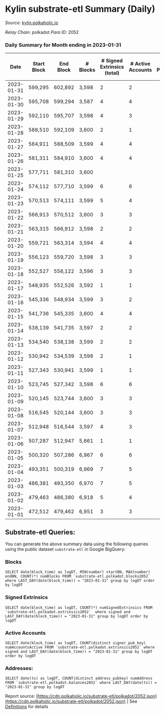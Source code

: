 # Kylin substrate-etl Summary (Daily)

_Source_: [kylin.polkaholic.io](https://kylin.polkaholic.io)

*Relay Chain*: polkadot
*Para ID*: 2052



### Daily Summary for Month ending in 2023-01-31


| Date | Start Block | End Block | # Blocks | # Signed Extrinsics (total) | # Active Accounts | # Passive | # New | # Addresses with Balances | # Events | # Transfers | # XCM Transfers In | # XCM Transfers Out |
| ---- | ----------- | --------- | -------- | --------------------------- | ----------------- | --------- | ----- | ------------------------- | -------- | ----------- | ------------------ | ------------------- |
| 2023-01-31 | 599,295 | 602,892 | 3,598  | 2 | 2 |  |  | 1,108 | 7,204 |   |   |   |
| 2023-01-30 | 595,708 | 599,294 | 3,587  | 4 | 4 |  |  | 1,108 | 7,188 |   |   |   |
| 2023-01-29 | 592,110 | 595,707 | 3,598  | 4 | 3 |  |  | 1,108 | 7,212 | 2  |   |   |
| 2023-01-28 | 588,510 | 592,109 | 3,600  | 2 | 1 |  |  | 1,107 | 7,208 |   |   |   |
| 2023-01-27 | 584,911 | 588,509 | 3,599  | 4 | 4 |  |  | 1,107 | 7,212 |   |   |   |
| 2023-01-26 | 581,311 | 584,910 | 3,600  | 4 | 4 |  |  | 1,107 | 7,214 |   |   |   |
| 2023-01-25 | 577,711 | 581,310 | 3,600  |  |  |  |  | 1,107 | 7,202 |   |   |   |
| 2023-01-24 | 574,112 | 577,710 | 3,599  | 6 | 6 |  |  | 1,107 | 7,218 |   |   |   |
| 2023-01-23 | 570,513 | 574,111 | 3,599  | 5 | 4 |  |  | 1,107 | 7,215 |   |   |   |
| 2023-01-22 | 566,913 | 570,512 | 3,600  | 3 | 3 |  |  | 1,107 | 7,211 |   |   |   |
| 2023-01-21 | 563,315 | 566,912 | 3,598  | 2 | 2 |  |  | 1,107 | 7,204 |   |   |   |
| 2023-01-20 | 559,721 | 563,314 | 3,594  | 4 | 4 |  |  | 1,107 | 7,202 |   |   |   |
| 2023-01-19 | 556,123 | 559,720 | 3,598  | 3 | 3 |  |  | 1,107 | 7,209 | 1  |   |   |
| 2023-01-18 | 552,527 | 556,122 | 3,596  | 3 | 3 |  |  | 1,106 | 7,203 |   |   |   |
| 2023-01-17 | 548,935 | 552,526 | 3,592  | 1 | 1 |  |  | 1,106 | 7,189 |   |   |   |
| 2023-01-16 | 545,336 | 548,934 | 3,599  | 3 | 2 |  |  | 1,106 | 7,208 |   |   |   |
| 2023-01-15 | 541,736 | 545,335 | 3,600  | 4 | 4 |  |  | 1,106 | 7,214 |   |   |   |
| 2023-01-14 | 538,139 | 541,735 | 3,597  | 2 | 2 |  |  | 1,106 | 7,202 |   |   |   |
| 2023-01-13 | 534,540 | 538,138 | 3,599  | 2 | 2 |  |  | 1,106 | 7,206 |   |   |   |
| 2023-01-12 | 530,942 | 534,539 | 3,598  | 2 | 1 |  |  | 1,106 | 7,204 |   |   |   |
| 2023-01-11 | 527,343 | 530,941 | 3,599  | 1 | 1 |  |  | 1,106 | 7,203 |   |   |   |
| 2023-01-10 | 523,745 | 527,342 | 3,598  | 6 | 6 |  |  | 1,106 | 7,216 |   |   |   |
| 2023-01-09 | 520,145 | 523,744 | 3,600  | 3 | 3 |  |  | 1,106 | 7,210 |   |   |   |
| 2023-01-08 | 516,545 | 520,144 | 3,600  | 3 | 3 |  |  | 1,106 | 7,211 |   |   |   |
| 2023-01-07 | 512,948 | 516,544 | 3,597  | 4 | 3 |  |  | 1,106 | 7,208 |   |   |   |
| 2023-01-06 | 507,287 | 512,947 | 5,661  | 1 | 1 |  |  | 1,106 | 11,328 | 1  |   |   |
| 2023-01-05 | 500,320 | 507,286 | 6,967  | 6 | 6 |  |  | 1,106 | 13,956 |   |   |   |
| 2023-01-04 | 493,351 | 500,319 | 6,969  | 7 | 5 |  |  | 1,106 | 13,961 |   |   |   |
| 2023-01-03 | 486,381 | 493,350 | 6,970  | 7 | 5 |  |  | 1,106 | 13,965 |   |   |   |
| 2023-01-02 | 479,463 | 486,380 | 6,918  | 5 | 4 |  |  | 1,106 | 13,854 | 1  |   |   |
| 2023-01-01 | 472,512 | 479,462 | 6,951  | 3 | 3 |  |  | 1,106 | 13,914 |   |   |   |

## Substrate-etl Queries:
You can generate the above summary data using the following queries using the public dataset `substrate-etl` in Google BigQuery:


### Blocks
```
SELECT date(block_time) as logDT, MIN(number) startBN, MAX(number) endBN, COUNT(*) numBlocks FROM `substrate-etl.polkadot.blocks2052`  where LAST_DAY(date(block_time)) = "2023-01-31" group by logDT order by logDT
```


### Signed Extrinsics
```
SELECT date(block_time) as logDT, COUNT(*) numSignedExtrinsics FROM `substrate-etl.polkadot.extrinsics2052`  where signed and LAST_DAY(date(block_time)) = "2023-01-31" group by logDT order by logDT
```


### Active Accounts
```
SELECT date(block_time) as logDT, COUNT(distinct signer_pub_key) numAccountsActive FROM `substrate-etl.polkadot.extrinsics2052` where signed and LAST_DAY(date(block_time)) = "2023-01-31" group by logDT order by logDT
```


### Addresses:
```
SELECT date(ts) as logDT, COUNT(distinct address_pubkey) numAddress FROM `substrate-etl.polkadot.balances2052` where LAST_DAY(date(ts)) = "2023-01-31" group by logDT
```



Report source: [https://cdn.polkaholic.io/substrate-etl/polkadot/2052.json](https://cdn.polkaholic.io/substrate-etl/polkadot/2052.json) | See [Definitions](/DEFINITIONS.md) for details
